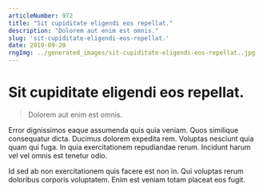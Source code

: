 ```yaml
---
articleNumber: 972
title: "Sit cupiditate eligendi eos repellat."
description: "Dolorem aut enim est omnis."
slug: 'sit-cupiditate-eligendi-eos-repellat.'
date: 2019-09-20
rngImg: ../generated_images/sit-cupiditate-eligendi-eos-repellat..jpg
---
```


# Sit cupiditate eligendi eos repellat.

> Dolorem aut enim est omnis.

Error dignissimos eaque assumenda quis quia veniam. Quos similique consequatur dicta. Ducimus dolorem expedita rem. Voluptas nesciunt quia quam qui fuga. In quia exercitationem repudiandae rerum. Incidunt harum vel vel omnis est tenetur odio.
 Id sed ab non exercitationem quis facere est non in. Qui voluptas rerum doloribus corporis voluptatem. Enim est veniam totam placeat eos fugit.
